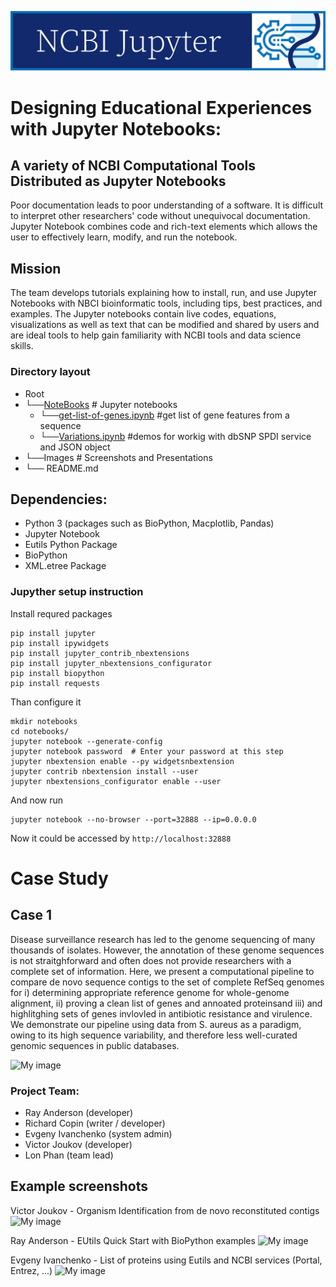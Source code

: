 ![My image](https://github.com/NCBI-Hackathons/Jupyter_Manifest/blob/master/Images/logo.jpg)
# Designing Educational Experiences with Jupyter Notebooks:
## A variety of NCBI Computational Tools Distributed as Jupyter Notebooks
Poor documentation leads to poor understanding of a software. It is difficult to interpret other researchers' code without unequivocal documentation. Jupyter Notebook combines code and rich-text elements which allows the user to effectively learn, modify, and run the notebook.

## Mission
The team develops tutorials explaining how to install, run, and use Jupyter Notebooks with NBCI bioinformatic tools, including tips, best practices, and examples.  The Jupyter notebooks contain live codes, equations, visualizations as well as text that can be modified and shared by users and are ideal tools to help gain familiarity with NCBI tools and data science skills.


### Directory layout

* Root
* └──[NoteBooks](/NoteBooks)               # Jupyter notebooks  
    * └──[get-list-of-genes.ipynb](/NoteBooks/get-list-of-genes.ipynb) #get list of gene features from a sequence
    * └──[Variations.ipynb](/NoteBooks/Variations.ipynb) #demos for workig with dbSNP SPDI service and JSON object
* └──Images                  # Screenshots and Presentations
* └── README.md

## Dependencies:
* Python 3 (packages such as BioPython, Macplotlib, Pandas)
* Jupyter Notebook
* Eutils Python Package
* BioPython
* XML.etree Package

### Jupyther setup instruction
Install requred packages
```
pip install jupyter
pip install ipywidgets
pip install jupyter_contrib_nbextensions
pip install jupyter_nbextensions_configurator
pip install biopython
pip install requests
```
Than configure it
```
mkdir notebooks
cd notebooks/
jupyter notebook --generate-config
jupyter notebook password  # Enter your password at this step
jupyter nbextension enable --py widgetsnbextension
jupyter contrib nbextension install --user
jupyter nbextensions_configurator enable --user
```
And now run
```
jupyter notebook --no-browser --port=32888 --ip=0.0.0.0
```
Now it could be accessed by `http://localhost:32888`

# Case Study
## Case 1
 
Disease surveillance research has led to the genome sequencing of many thousands of isolates. However, the annotation of these genome sequences is not straitghforward and often does not provide researchers with a complete set of information. Here, we present a computational pipeline to compare de novo sequence contigs to the set of complete RefSeq genomes for i) determining appropriate reference genome for whole-genome alignment, ii) proving a clean list of genes and annoated proteinsand iii) and highlitghing sets of genes invlovled in antibiotic resistance and virulence. We demonstrate our pipeline using data from S. aureus as a paradigm, owing to its high sequence variability, and therefore less well-curated genomic sequences in public databases.

![My image](https://github.com/NCBI-Hackathons/NCBIJupyter/blob/master/Images/case_study.png)


### Project Team:
* Ray Anderson (developer)
* Richard Copin (writer / developer)
* Evgeny Ivanchenko (system admin)
* Victor Joukov (developer)
* Lon Phan (team lead)

## Example screenshots

Victor Joukov  - Organism Identification from de novo reconstituted contigs
![My image](https://github.com/NCBI-Hackathons/NCBIJupyter/blob/master/Images/Organism_identification.png)

Ray Anderson - EUtils Quick Start with BioPython examples
![My image](https://github.com/NCBI-Hackathons/NCBIJupyter/blob/master/Images/EUtils1.png)

Evgeny Ivanchenko - List of proteins using Eutils and NCBI services (Portal, Entrez, ...)
![My image](https://github.com/NCBI-Hackathons/NCBIJupyter/blob/master/Images/gene_list.png)






